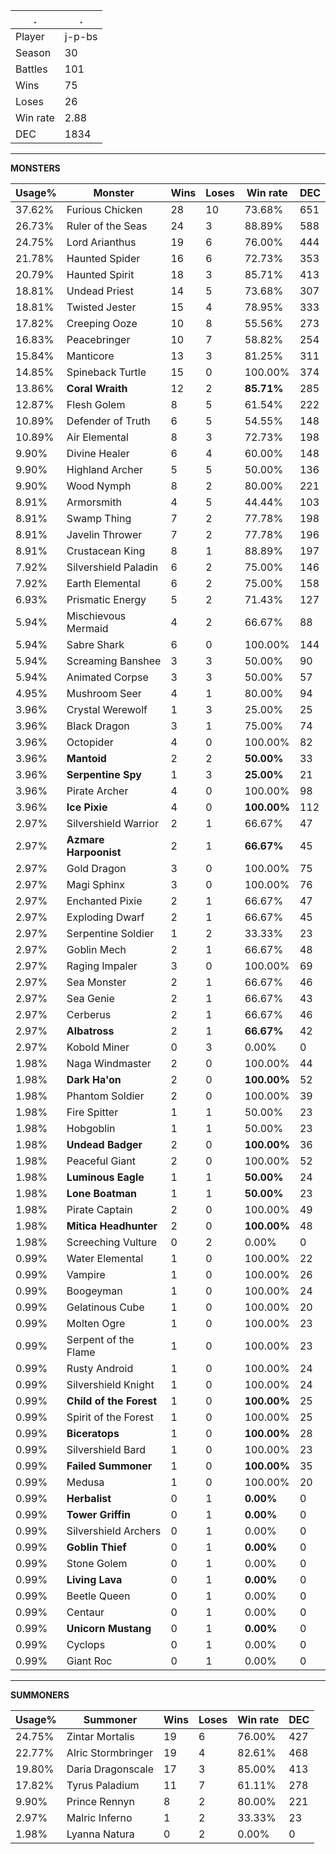 .|.
|-|-
Player|j-p-bs
Season|30
Battles|101
Wins|75
Loses|26
Win rate|2.88
DEC|1834

---
**MONSTERS**

Usage%|Monster|Wins|Loses|Win rate|DEC|
-|-|-|-|-|-|
37.62%|Furious Chicken|28|10|73.68%|651|
26.73%|Ruler of the Seas|24|3|88.89%|588|
24.75%|Lord Arianthus|19|6|76.00%|444|
21.78%|Haunted Spider|16|6|72.73%|353|
20.79%|Haunted Spirit|18|3|85.71%|413|
18.81%|Undead Priest|14|5|73.68%|307|
18.81%|Twisted Jester|15|4|78.95%|333|
17.82%|Creeping Ooze|10|8|55.56%|273|
16.83%|Peacebringer|10|7|58.82%|254|
15.84%|Manticore|13|3|81.25%|311|
14.85%|Spineback Turtle|15|0|100.00%|374|
13.86%|**Coral Wraith**|12|2|**85.71%**|285|
12.87%|Flesh Golem|8|5|61.54%|222|
10.89%|Defender of Truth|6|5|54.55%|148|
10.89%|Air Elemental|8|3|72.73%|198|
9.90%|Divine Healer|6|4|60.00%|148|
9.90%|Highland Archer|5|5|50.00%|136|
9.90%|Wood Nymph|8|2|80.00%|221|
8.91%|Armorsmith|4|5|44.44%|103|
8.91%|Swamp Thing|7|2|77.78%|198|
8.91%|Javelin Thrower|7|2|77.78%|196|
8.91%|Crustacean King|8|1|88.89%|197|
7.92%|Silvershield Paladin|6|2|75.00%|146|
7.92%|Earth Elemental|6|2|75.00%|158|
6.93%|Prismatic Energy|5|2|71.43%|127|
5.94%|Mischievous Mermaid|4|2|66.67%|88|
5.94%|Sabre Shark|6|0|100.00%|144|
5.94%|Screaming Banshee|3|3|50.00%|90|
5.94%|Animated Corpse|3|3|50.00%|57|
4.95%|Mushroom Seer|4|1|80.00%|94|
3.96%|Crystal Werewolf|1|3|25.00%|25|
3.96%|Black Dragon|3|1|75.00%|74|
3.96%|Octopider|4|0|100.00%|82|
3.96%|**Mantoid**|2|2|**50.00%**|33|
3.96%|**Serpentine Spy**|1|3|**25.00%**|21|
3.96%|Pirate Archer|4|0|100.00%|98|
3.96%|**Ice Pixie**|4|0|**100.00%**|112|
2.97%|Silvershield Warrior|2|1|66.67%|47|
2.97%|**Azmare Harpoonist**|2|1|**66.67%**|45|
2.97%|Gold Dragon|3|0|100.00%|75|
2.97%|Magi Sphinx|3|0|100.00%|76|
2.97%|Enchanted Pixie|2|1|66.67%|47|
2.97%|Exploding Dwarf|2|1|66.67%|45|
2.97%|Serpentine Soldier|1|2|33.33%|23|
2.97%|Goblin Mech|2|1|66.67%|48|
2.97%|Raging Impaler|3|0|100.00%|69|
2.97%|Sea Monster|2|1|66.67%|46|
2.97%|Sea Genie|2|1|66.67%|43|
2.97%|Cerberus|2|1|66.67%|46|
2.97%|**Albatross**|2|1|**66.67%**|42|
2.97%|Kobold Miner|0|3|0.00%|0|
1.98%|Naga Windmaster|2|0|100.00%|44|
1.98%|**Dark Ha'on**|2|0|**100.00%**|52|
1.98%|Phantom Soldier|2|0|100.00%|39|
1.98%|Fire Spitter|1|1|50.00%|23|
1.98%|Hobgoblin|1|1|50.00%|23|
1.98%|**Undead Badger**|2|0|**100.00%**|36|
1.98%|Peaceful Giant|2|0|100.00%|52|
1.98%|**Luminous Eagle**|1|1|**50.00%**|24|
1.98%|**Lone Boatman**|1|1|**50.00%**|23|
1.98%|Pirate Captain|2|0|100.00%|49|
1.98%|**Mitica Headhunter**|2|0|**100.00%**|48|
1.98%|Screeching Vulture|0|2|0.00%|0|
0.99%|Water Elemental|1|0|100.00%|22|
0.99%|Vampire|1|0|100.00%|26|
0.99%|Boogeyman|1|0|100.00%|24|
0.99%|Gelatinous Cube|1|0|100.00%|20|
0.99%|Molten Ogre|1|0|100.00%|23|
0.99%|Serpent of the Flame|1|0|100.00%|23|
0.99%|Rusty Android|1|0|100.00%|24|
0.99%|Silvershield Knight|1|0|100.00%|24|
0.99%|**Child of the Forest**|1|0|**100.00%**|25|
0.99%|Spirit of the Forest|1|0|100.00%|25|
0.99%|**Biceratops**|1|0|**100.00%**|28|
0.99%|Silvershield Bard|1|0|100.00%|23|
0.99%|**Failed Summoner**|1|0|**100.00%**|35|
0.99%|Medusa|1|0|100.00%|20|
0.99%|**Herbalist**|0|1|**0.00%**|0|
0.99%|**Tower Griffin**|0|1|**0.00%**|0|
0.99%|Silvershield Archers|0|1|0.00%|0|
0.99%|**Goblin Thief**|0|1|**0.00%**|0|
0.99%|Stone Golem|0|1|0.00%|0|
0.99%|**Living Lava**|0|1|**0.00%**|0|
0.99%|Beetle Queen|0|1|0.00%|0|
0.99%|Centaur|0|1|0.00%|0|
0.99%|**Unicorn Mustang**|0|1|**0.00%**|0|
0.99%|Cyclops|0|1|0.00%|0|
0.99%|Giant Roc|0|1|0.00%|0|

---
**SUMMONERS**

Usage%|Summoner|Wins|Loses|Win rate|DEC|
-|-|-|-|-|-|
24.75%|Zintar Mortalis|19|6|76.00%|427|
22.77%|Alric Stormbringer|19|4|82.61%|468|
19.80%|Daria Dragonscale|17|3|85.00%|413|
17.82%|Tyrus Paladium|11|7|61.11%|278|
9.90%|Prince Rennyn|8|2|80.00%|221|
2.97%|Malric Inferno|1|2|33.33%|23|
1.98%|Lyanna Natura|0|2|0.00%|0|

